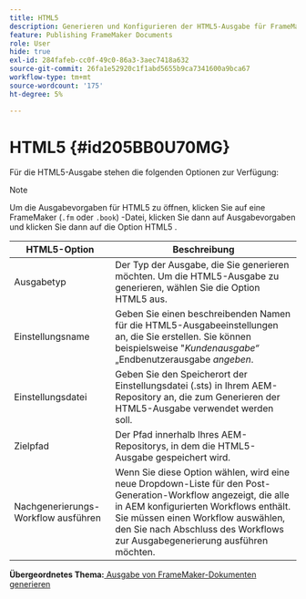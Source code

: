 ```yaml
---
title: HTML5
description: Generieren und Konfigurieren der HTML5-Ausgabe für FrameMaker-Dokumente in AEM Guides.
feature: Publishing FrameMaker Documents
role: User
hide: true
exl-id: 284fafeb-cc0f-49c0-86a3-3aec7418a632
source-git-commit: 26fa1e52920c1f1abd5655b9ca7341600a9bca67
workflow-type: tm+mt
source-wordcount: '175'
ht-degree: 5%

---
```


# HTML5 {#id205BB0U70MG}

Für die HTML5-Ausgabe stehen die folgenden Optionen zur Verfügung:

>[!NOTE]
>
> Um die Ausgabevorgaben für HTML5 zu öffnen, klicken Sie auf eine FrameMaker \(`.fm` oder `.book`\) -Datei, klicken Sie dann auf Ausgabevorgaben und klicken Sie dann auf die Option HTML5 .

| HTML5-Option | Beschreibung |
|------------|-----------|
| Ausgabetyp | Der Typ der Ausgabe, die Sie generieren möchten. Um die HTML5-Ausgabe zu generieren, wählen Sie die Option HTML5 aus. |
| Einstellungsname | Geben Sie einen beschreibenden Namen für die HTML5-Ausgabeeinstellungen an, die Sie erstellen. Sie können beispielsweise &quot;*Kundenausgabe“* „Endbenutzerausgabe *angeben*. |
| Einstellungsdatei | Geben Sie den Speicherort der Einstellungsdatei \(.sts\) in Ihrem AEM-Repository an, die zum Generieren der HTML5-Ausgabe verwendet werden soll. |
| Zielpfad | Der Pfad innerhalb Ihres AEM-Repositorys, in dem die HTML5-Ausgabe gespeichert wird. |
| Nachgenerierungs-Workflow ausführen | Wenn Sie diese Option wählen, wird eine neue Dropdown-Liste für den Post-Generation-Workflow angezeigt, die alle in AEM konfigurierten Workflows enthält. Sie müssen einen Workflow auswählen, den Sie nach Abschluss des Workflows zur Ausgabegenerierung ausführen möchten. |

**Übergeordnetes Thema:**[ Ausgabe von FrameMaker-Dokumenten generieren](fm-output-generatation.md)
